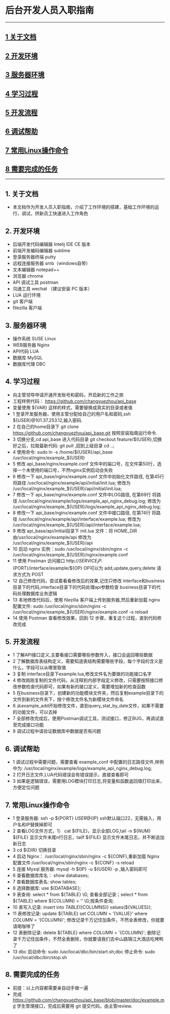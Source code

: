 #  后台开发人员入职指南
-------------------
## [1 关于文档](#about_doc)
## [2 开发环境](#dev_env)
## [3 服务器环境](#service_env)
## [4 学习过程](#study_progress)
## [5 开发流程](#dev_progress)
## [6 调试帮助](#debug_progress)
## [7 常用Linux操作命令](#used_shell)
## [8 需要完成的任务](#do_action)

-------------------
## 1. 关于文档 <a name="about_doc"/>
*   本文档作为开发人员入职指南，介绍了工作环境的搭建，基础工作环境的运行，调试，供新员工快速进入工作角色
   
## 2. 开发环境 <a name="dev_env"/>   
*   后端开发代码编辑器 Intelij IDE CE 版本
*   前端开发编码编辑器 sublime 
*   登录服务器终端  putty
*   远程连接服务器  smb（windows自带）
*   文本编辑器  notepad++
*   浏览器    chrome
*   API 调试工具  postman
*   沟通工具  wechat （建议安装 PC 版本）
*   LUA  运行环境
*   git 客户端
*   filezilla 客户端
   
## 3. 服务器环境 <a name="service_env"/>  
*  操作系统     SUSE Linux
*  WEB服务器    Nginx
*  API代码      LUA
*  数据库       MySQL
*  数据库代理    DBC

## 4. 学习过程 <a name="study_progress"/>  
*  向主管领导申请开通开发账号和密码，开启新的工作之旅
*  工程样例代码： https://github.com/changyuezhou/api_base
*  变量使用 ${VAR} 这样的样式，需要替换成真实的目录或者值
*  1 登录开发服务器，使用主管分配给自己的用户名和密码,ssh ${USER}@101.37.253.12,输入密码.
*  2 在自己的home目录下 git clone https://github.com/changyuezhou/api_base.git 按照安装指南运行命令.
*  3 切换分支,cd api_base 进入代码目录 git checkout feature/${USER},切换好之后，拉取最新代码: git pull ,回到上级目录 cd ..;
*  4 使用命令: sudo ln -s /home/${USER}/api_base /usr/local/nginx/example_${USER}
*  5 修改 api_base/nginx/example.conf 文件中的端口号，在文件第50行，选择一个未使用的端口号，不然nginx实例启动会失败
*  6 修改一下 api_base/nginx/example.conf 文件中初始化文件路径, 在第45行 将路径 /usr/local/nginx/example/api/initial/init.lua; 修改为 /usr/local/nginx/example_${USER}/api/initial/init.lua;
*  7 修改一下 api_base/nginx/example.conf 文件中LOG路径, 在第69行 将路径 /usr/local/nginx/example/logs/example_api_nginx_debug.log; 修改为 /usr/local/nginx/example_${USER}/logs/example_api_nginx_debug.log;
*  8 修改一下 api_base/nginx/example.conf 文件中接口路径, 在第74行 将路径 /usr/local/nginx/example/api/interface/example.lua; 修改为 /usr/local/nginx/example_${USER}/api/interface/example.lua;
*  9 修改 api_base/api/initial目录下 init.lua 文件：将 HOME_DIR 由/usr/local/nginx/example/api 修改为 /usr/local/nginx/example_${USER}/api
*  10 启动 nginx 实例：sudo /usr/local/nginx/sbin/nginx -c /usr/local/nginx/example_${USER}/nginx/example.conf
*  11 使用 Postman 访问接口 http://${SERVICE_IP}:${PORT}/interface/example/${OP} OP可以为 add,update,query,delete
     请求方式为 POST 
*  12 自己修改代码，尝试着看看修改后的效果,记住只修改 interface和business目录下的代码,interface目录下的代码处理api参数检查
     business目录下的代码处理数据库业务逻辑  
*  13 本地修改代码后，使用 filezilla 客户端上传到服务器,然后重新加载 nginx 配置文件:    sudo /usr/local/nginx/sbin/nginx -c /usr/local/nginx/example_${USER}/nginx/example.conf -s reload
*  14 使用 Postman 查看修改效果，回到 12 步骤，重复这个过程，直到代码修改完成    
     
## 5. 开发流程 <a name="dev_progress"/>
*  1  了解API接口定义,主要看接口需要哪些参数传入，接口会返回哪些数据
*  2  了解数据库表结构定义，需要知道表结构需要哪些字段，每个字段的含义是什么，字段可以从哪里取值
*  3  复制 interface目录下example.lua,修改文件名为要做的功能接口名字
*  4  修改刚刚复制的文件代码，从注释到内部字段定义修改，只需要按照接口修改参数检查代码即可，如果有新的接口定义，需要增加新的检查函数
*  5  在business目录下，创建新的功能模块文件夹，然后复制example目录下的文件到新的文件夹下，按个修改文件名为新模块文件命名
*  6  从example_add开始修改文件，直到query_stat_by_date文件，如果不需要的功能文件，可以去掉
*  7  全部修改完成后，使用Postman调试工具，测试接口，修正BUG，再调试直至完成接口功能
*  8  调试过程中请验证数据库中数据是否有问题      
     
## 6. 调试帮助 <a name="debug_progress"/>     
*  1  调试过程中需要问题，需要查看 example_conf 中配置的日志路径文件,样例中为: /usr/local/nginx/example/logs/example_api_nginx_debug.log;
*  2  打开日志文件,LUA代码错误会有错误提示，直接查看即可
*  3  如果是逻辑错误，需要用LOG模块打印日志,将变量和函数返回值打印出来，方便定位问题

## 7. 常用Linux操作命令 <a name="used_shell"/> 
*  1  登录服务器: ssh -p ${PORT} ${USER}@${IP} ssh默认端口22，无需输入，用户名和IP替换掉即可
*  2  查看LOG文件方式，1） cat ${FILE}，显示全部LOG,tail -n ${NUM} ${FILE} 显示文件末尾n行日志，tailf ${FILE} 显示文件末尾日志，并不断追加新日志
*  3  cd ${DIR} 切换目录
*  4  启动 Nginx： /usr/local/nginx/sbin/nginx -c ${CONF},重新加载 Nginx 配置文件:/usr/local/nginx/sbin/nginx -c ${CONF} -s reload
*  5  连接 Mysql 服务器: mysql -h ${IP} -u ${USER} -p ,输入密码即可
*  6  查看数据库库名： show databases;
*  7  查看数据库表名: show tables;
*  8  选择数据库: use ${DATABASE};
*  9  表查询: select * from ${TABLE} \G; 查看全部记录；select * from ${TABLE} where ${COLUMN} = '' \G;按条件查询;
*  10 表写入记录: insert into ${TABLE} (${COLUMNS}) values(${VALUES});
*  11 表修改记录: update ${TABLE} set ${COLUMN}='${VALUE}' where ${COLUMN}='${COLUMN}'; 修改记录千万记住加条件，不然全表修改，你就要请喝咖啡了
*  12 表删除记录: delete ${TABLE} where ${COLUMN}='${COLUMN}'; 删除记录千万记住加条件，不然全表删除，你就要请我们去中山路锦江大酒店吃烤鸭了
*  13 dbc 启动命令: sudo /usr/local/dbc/bin/start.sh;dbc 停止命令: sudo /usr/local/dbc/bin/stop.sh

## 8. 需要完成的任务 <a name="do_action"/> 
*  前提：以上内容都需要亲自动手做一遍
*  完成 https://github.com/changyuezhou/api_base/blob/master/doc/example.md 学生管理接口，完成后需要用 git 提交代码，由主管review.
